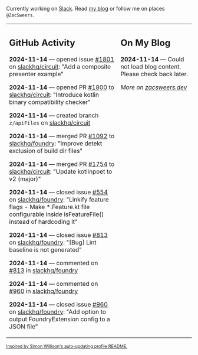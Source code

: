 Currently working on [Slack](https://slack.com/). Read [my blog](https://zacsweers.dev/) or follow me on places `@ZacSweers`.

<table><tr><td valign="top" width="60%">

## GitHub Activity
<!-- githubActivity starts -->
**2024-11-14** — opened issue [#1801](https://github.com/slackhq/circuit/issues/1801) on [slackhq/circuit](https://github.com/slackhq/circuit): "Add a composite presenter example"

**2024-11-14** — opened PR [#1800](https://github.com/slackhq/circuit/pull/1800) to [slackhq/circuit](https://github.com/slackhq/circuit): "Introduce kotlin binary compatibility checker"

**2024-11-14** — created branch `z/apiFiles` on [slackhq/circuit](https://github.com/slackhq/circuit)

**2024-11-14** — merged PR [#1092](https://github.com/slackhq/foundry/pull/1092) to [slackhq/foundry](https://github.com/slackhq/foundry): "Improve detekt exclusion of build dir files"

**2024-11-14** — merged PR [#1754](https://github.com/slackhq/circuit/pull/1754) to [slackhq/circuit](https://github.com/slackhq/circuit): "Update kotlinpoet to v2 (major)"

**2024-11-14** — closed issue [#554](https://github.com/slackhq/foundry/issues/554) on [slackhq/foundry](https://github.com/slackhq/foundry): "Linkify feature flags - Make *.Feature.kt file configurable inside isFeatureFile() instead of hardcoding it"

**2024-11-14** — closed issue [#813](https://github.com/slackhq/foundry/issues/813) on [slackhq/foundry](https://github.com/slackhq/foundry): "[Bug] Lint baseline is not generated"

**2024-11-14** — commented on [#813](https://github.com/slackhq/foundry/issues/813#issuecomment-2477056598) in [slackhq/foundry](https://github.com/slackhq/foundry)

**2024-11-14** — commented on [#960](https://github.com/slackhq/foundry/issues/960#issuecomment-2477056270) in [slackhq/foundry](https://github.com/slackhq/foundry)

**2024-11-14** — closed issue [#960](https://github.com/slackhq/foundry/issues/960) on [slackhq/foundry](https://github.com/slackhq/foundry): "Add option to output FoundryExtension config to a JSON file"
<!-- githubActivity ends -->
</td><td valign="top" width="40%">

## On My Blog
<!-- blog starts -->
**2024-11-14** — Could not load blog content. Please check back later.
<!-- blog ends -->
_More on [zacsweers.dev](https://zacsweers.dev/)_
</td></tr></table>

<sub><a href="https://simonwillison.net/2020/Jul/10/self-updating-profile-readme/">Inspired by Simon Willison's auto-updating profile README.</a></sub>